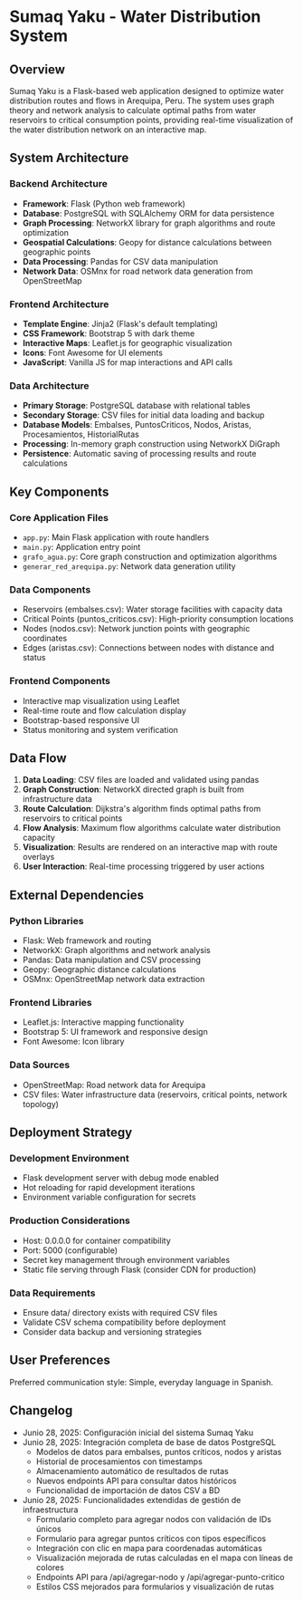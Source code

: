 # Sumaq Yaku - Water Distribution System

## Overview

Sumaq Yaku is a Flask-based web application designed to optimize water distribution routes and flows in Arequipa, Peru. The system uses graph theory and network analysis to calculate optimal paths from water reservoirs to critical consumption points, providing real-time visualization of the water distribution network on an interactive map.

## System Architecture

### Backend Architecture
- **Framework**: Flask (Python web framework)
- **Database**: PostgreSQL with SQLAlchemy ORM for data persistence
- **Graph Processing**: NetworkX library for graph algorithms and route optimization
- **Geospatial Calculations**: Geopy for distance calculations between geographic points
- **Data Processing**: Pandas for CSV data manipulation
- **Network Data**: OSMnx for road network data generation from OpenStreetMap

### Frontend Architecture
- **Template Engine**: Jinja2 (Flask's default templating)
- **CSS Framework**: Bootstrap 5 with dark theme
- **Interactive Maps**: Leaflet.js for geographic visualization
- **Icons**: Font Awesome for UI elements
- **JavaScript**: Vanilla JS for map interactions and API calls

### Data Architecture
- **Primary Storage**: PostgreSQL database with relational tables
- **Secondary Storage**: CSV files for initial data loading and backup
- **Database Models**: Embalses, PuntosCriticos, Nodos, Aristas, Procesamientos, HistorialRutas
- **Processing**: In-memory graph construction using NetworkX DiGraph
- **Persistence**: Automatic saving of processing results and route calculations

## Key Components

### Core Application Files
- `app.py`: Main Flask application with route handlers
- `main.py`: Application entry point
- `grafo_agua.py`: Core graph construction and optimization algorithms
- `generar_red_arequipa.py`: Network data generation utility

### Data Components
- Reservoirs (embalses.csv): Water storage facilities with capacity data
- Critical Points (puntos_criticos.csv): High-priority consumption locations
- Nodes (nodos.csv): Network junction points with geographic coordinates
- Edges (aristas.csv): Connections between nodes with distance and status

### Frontend Components
- Interactive map visualization using Leaflet
- Real-time route and flow calculation display
- Bootstrap-based responsive UI
- Status monitoring and system verification

## Data Flow

1. **Data Loading**: CSV files are loaded and validated using pandas
2. **Graph Construction**: NetworkX directed graph is built from infrastructure data
3. **Route Calculation**: Dijkstra's algorithm finds optimal paths from reservoirs to critical points
4. **Flow Analysis**: Maximum flow algorithms calculate water distribution capacity
5. **Visualization**: Results are rendered on an interactive map with route overlays
6. **User Interaction**: Real-time processing triggered by user actions

## External Dependencies

### Python Libraries
- Flask: Web framework and routing
- NetworkX: Graph algorithms and network analysis
- Pandas: Data manipulation and CSV processing
- Geopy: Geographic distance calculations
- OSMnx: OpenStreetMap network data extraction

### Frontend Libraries
- Leaflet.js: Interactive mapping functionality
- Bootstrap 5: UI framework and responsive design
- Font Awesome: Icon library

### Data Sources
- OpenStreetMap: Road network data for Arequipa
- CSV files: Water infrastructure data (reservoirs, critical points, network topology)

## Deployment Strategy

### Development Environment
- Flask development server with debug mode enabled
- Hot reloading for rapid development iterations
- Environment variable configuration for secrets

### Production Considerations
- Host: 0.0.0.0 for container compatibility
- Port: 5000 (configurable)
- Secret key management through environment variables
- Static file serving through Flask (consider CDN for production)

### Data Requirements
- Ensure data/ directory exists with required CSV files
- Validate CSV schema compatibility before deployment
- Consider data backup and versioning strategies

## User Preferences

Preferred communication style: Simple, everyday language in Spanish.

## Changelog

- Junio 28, 2025: Configuración inicial del sistema Sumaq Yaku
- Junio 28, 2025: Integración completa de base de datos PostgreSQL
  - Modelos de datos para embalses, puntos críticos, nodos y aristas
  - Historial de procesamientos con timestamps
  - Almacenamiento automático de resultados de rutas
  - Nuevos endpoints API para consultar datos históricos
  - Funcionalidad de importación de datos CSV a BD
- Junio 28, 2025: Funcionalidades extendidas de gestión de infraestructura
  - Formulario completo para agregar nodos con validación de IDs únicos
  - Formulario para agregar puntos críticos con tipos específicos
  - Integración con clic en mapa para coordenadas automáticas
  - Visualización mejorada de rutas calculadas en el mapa con líneas de colores
  - Endpoints API para /api/agregar-nodo y /api/agregar-punto-critico
  - Estilos CSS mejorados para formularios y visualización de rutas